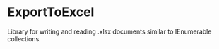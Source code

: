 # ExportToExcel
Library for writing and reading .xlsx documents similar to IEnumerable<T> collections.
